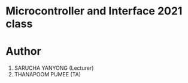 # Microcontroller and Interface 2021 class

# Author
1. SARUCHA YANYONG (Lecturer)
2. THANAPOOM PUMEE (TA)
